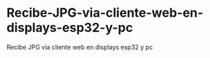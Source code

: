 # Recibe-JPG-via-cliente-web-en-displays-esp32-y-pc
Recibe  JPG via cliente web en displays esp32 y pc
